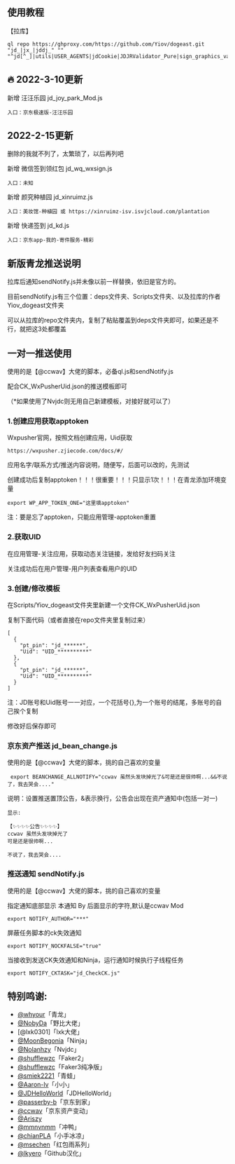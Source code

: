## 使用教程


【拉库】

    ql repo https://ghproxy.com/https://github.com/Yiov/dogeast.git "jd_|jx_|jddj_" "" "^jd[^_]|utils|USER_AGENTS|jdCookie|JDJRValidator_Pure|sign_graphics_validate|sendNotify|ql"


## :fire: 2022-3-10更新

新增 汪汪乐园 jd_joy_park_Mod.js

    入口：京东极速版-汪汪乐园



## 2022-2-15更新

删除的我就不列了，太繁琐了，以后再列吧


新增 微信签到领红包 jd_wq_wxsign.js

    入口：未知

新增 颜究种植园 jd_xinruimz.js

    入口：美妆馆-种植园 或 https://xinruimz-isv.isvjcloud.com/plantation


新增 快递签到 jd_kd.js

    入口：京东app-我的-寄件服务-精彩


## 新版青龙推送说明

拉库后通知sendNotify.js并未像以前一样替换，依旧是官方的。


目前sendNotify.js有三个位置：deps文件夹、Scripts文件夹、以及拉库的作者Yiov_dogeast文件夹

可以从拉库的repo文件夹内，复制了粘贴覆盖到deps文件夹即可，如果还是不行，就把这3处都覆盖



## 一对一推送使用

使用的是【@ccwav】大佬的脚本，必备ql.js和sendNotify.js


配合CK_WxPusherUid.json的推送模板即可

（*如果使用了Nvjdc则无用自己新建模板，对接好就可以了）


### 1.创建应用获取apptoken


Wxpusher官网，按照文档创建应用，Uid获取

    https://wxpusher.zjiecode.com/docs/#/


应用名字/联系方式/推送内容说明，随便写，后面可以改的，先测试

创建成功后复制apptoken！！！很重要！！！只显示1次！！！在青龙添加环境变量

    export WP_APP_TOKEN_ONE="这里填apptoken"

注：要是忘了apptoken，只能应用管理-apptoken重置


### 2.获取UID

在应用管理-关注应用，获取动态关注链接，发给好友扫码关注

关注成功后在用户管理-用户列表查看用户的UID



### 3.创建/修改模板

在Scripts/Yiov_dogeast文件夹里新建一个文件CK_WxPusherUid.json

复制下面代码（或者直接在repo文件夹里复制过来）

    [
      {
        "pt_pin": "jd_******",
        "Uid": "UID_**********"
      },
      {
        "pt_pin": "jd_******",
        "Uid": "UID_**********"
      }
    ]


注：JD账号和Uid账号一一对应，一个花括号{},为一个账号的结尾，多账号的自己挨个复制

修改好后保存即可






### 京东资产推送 jd_bean_change.js 

使用的是【@ccwav】大佬的脚本，挑的自己喜欢的变量

     export BEANCHANGE_ALLNOTIFY="ccwav 虽然头发块掉光了&可是还是很帅啊...&&不说了，我去哭会...."

说明：设置推送置顶公告，&表示换行，公告会出现在资产通知中(包括一对一)

    显示:
    	
    【✨✨✨✨公告✨✨✨✨】
    ccwav 虽然头发块掉光了
    可是还是很帅啊...
    	 
    不说了，我去哭会.... 




### 推送通知 sendNotify.js

使用的是【@ccwav】大佬的脚本，挑的自己喜欢的变量

指定通知底部显示 本通知 By 后面显示的字符,默认是ccwav Mod

    export NOTIFY_AUTHOR="***"

屏蔽任务脚本的ck失效通知

    export NOTIFY_NOCKFALSE="true"

当接收到发送CK失效通知和Ninja，运行通知时候执行子线程任务

    export NOTIFY_CKTASK="jd_CheckCK.js"






## 特别鸣谢:

* [@whyour](https://github.com/whyour/qinglong)「青龙」
* [@NobyDa](https://github.com/NobyDa)「野比大佬」
* [@lxk0301]「lxk大佬」
* [@MoonBegonia](https://github.com/MoonBegonia/ninja)「Ninja」
* [@Nolanhzy](https://github.com/NolanHzy)「Nvjdc」
* [@shufflewzc](https://github.com/shufflewzc/faker2)「Faker2」
* [@shufflewzc](https://github.com/shufflewzc/faker3)「Faker3纯净版」
* [@smiek2221](https://github.com/smiek2221/scripts)「青蛙」
* [@Aaron-lv](https://github.com/Aaron-lv/sync)「小小」
* [@JDHelloWorld](https://github.com/JDHelloWorld/jd_scripts)「JDHelloWorld」
* [@passerby-b](https://github.com/passerby-b/JDDJ)「京东到家」
* [@ccwav](https://github.com/ccwav/QLScript2)「京东资产变动」
* [@Ariszy](https://github.com/Ariszy/Private-Script)
* [@mmnvnmm](https://github.com/mmnvnmm/omo)「冲鸭」
* [@chianPLA](https://github.com/chianPLA/xiaoshou)「小手冰凉」
* [@msechen](https://gitee.com/msewb/update)「红包雨系列」
* [@lkyero](https://github.com/lkyero/GitHubDesktop_zh)「Github汉化」


